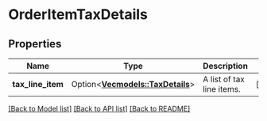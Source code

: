 # OrderItemTaxDetails

## Properties

Name | Type | Description | Notes
------------ | ------------- | ------------- | -------------
**tax_line_item** | Option<[**Vec<models::TaxDetails>**](TaxDetails.md)> | A list of tax line items. | [optional]

[[Back to Model list]](../README.md#documentation-for-models) [[Back to API list]](../README.md#documentation-for-api-endpoints) [[Back to README]](../README.md)


